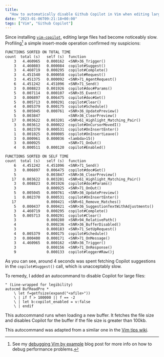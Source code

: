 ```yaml
---
title:
  "How to automatically disable Github Copilot in Vim when editing large files"
date: "2023-01-06T09:21:18+00:00"
tags: ["Vim", "Github Copilot"]
---
```


Since installing [`vim-copilot`][vim_copilot], editing large files had become
noticeably slow. Profiling[^1] a simple insert-mode operation confirmed my
suspicions:

[^1]:
    See my [debugging Vim by example][profiling] blog post for more info on how
    to debug performance problems.

```txt
FUNCTIONS SORTED ON TOTAL TIME
count  total (s)   self (s)  function
    3   4.460965   0.000162  <SNR>36_Trigger()
    3   4.460803   0.000084  copilot#Suggest()
    3   4.460719   0.000295  copilot#Complete()
    3   4.451540   0.000058  copilot#Request()
    3   4.451375   0.000092  <SNR>71_AgentRequest()
    6   4.451242   4.451096  <SNR>71_Send()
    3   0.008823   0.001926  copilot#doc#Params()
    5   0.007114   0.000107  <SNR>35_Event()
    3   0.006897   0.006475  copilot#doc#Get()
    5   0.005713   0.000291  copilot#Clear()
    4   0.005379   0.000175  copilot#Schedule()
    5   0.005045   0.000761  <SNR>36_UpdatePreview()
    5   0.003847             <SNR>36_ClearPreview()
   17   0.003622   0.003201  <SNR>61_Highlight_Matching_Pair()
    3   0.003612   0.000022  copilot#OnCursorMovedI()
    1   0.002370   0.000531  copilot#OnInsertEnter()
    1   0.001025   0.000005  copilot#OnInsertLeave()
    3   0.000961   0.000036  <lambda>15()
    3   0.000925             <SNR>71_OnOut()
    4   0.000511   0.000120  copilot#Enabled()

FUNCTIONS SORTED ON SELF TIME
count  total (s)   self (s)  function
    6   4.451242   4.451096  <SNR>71_Send()
    3   0.006897   0.006475  copilot#doc#Get()
    5              0.003847  <SNR>36_ClearPreview()
   17   0.003622   0.003201  <SNR>61_Highlight_Matching_Pair()
    3   0.008823   0.001926  copilot#doc#Params()
    3              0.000925  <SNR>71_OnOut()
    5   0.005045   0.000761  <SNR>36_UpdatePreview()
    1   0.002370   0.000531  copilot#OnInsertEnter()
   17              0.000421  <SNR>61_Remove_Matches()
    5   0.000437   0.000421  <SNR>36_SuggestionTextWithAdjustments()
    3   4.460719   0.000295  copilot#Complete()
    5   0.005713   0.000291  copilot#Clear()
    3              0.000280  <SNR>94_RelativePath()
    4              0.000236  <SNR>36_BufferDisabled()
    3              0.000183  <SNR>71_SetUpRequest()
    4   0.005379   0.000175  copilot#Schedule()
    3   0.000400   0.000171  <SNR>71_OnMessage()
    3   4.460965   0.000162  <SNR>36_Trigger()
    3              0.000156  <SNR>71_OnResponse()
    9              0.000133  copilot#logger#Raw()j
```

As you can see, around 4 seconds was spent fetching Copilot suggestions in the
`copilot#Suggest()` call, which is unacceptably slow.

To remedy, I added an autocommand to disable Copilot for large files:

```vim
" (Line-wrapped for legibility)
autocmd BufReadPre *
    \ let f=getfsize(expand("<afile>"))
    \ | if f > 100000 || f == -2
    \ | let b:copilot_enabled = v:false
    \ | endif
```

This autocommand runs when loading a new buffer. It fetches the file size and
disables Copilot for the buffer if the file size is greater than 100kb.

This autocommand was adapted from a similar one in the [Vim tips
wiki][vim_wiki].

[vim_copilot]: https://github.com/github/copilot.vim
[vim_wiki]: https://vim.fandom.com/wiki/Faster_loading_of_large_files
[profiling]:
  https://codeinthehole.com/tips/debugging-vim-by-example/#why-is-action-slow
